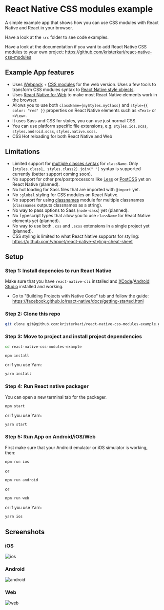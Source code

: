 # React Native CSS modules example

A simple example app that shows how you can use CSS modules with React Native and React in your browser.

Have a look at the `src` folder to see code examples.

Have a look at the documentation if you want to add React Native CSS modules to your own project:
https://github.com/kristerkari/react-native-css-modules

## Example App features

* Uses [Webpack](https://webpack.js.org/) + [CSS modules](https://github.com/css-modules/css-modules) for the web version. Uses a few tools to transform CSS modules syntax to [React Native style objects](https://facebook.github.io/react-native/docs/style.html).
* Uses [React Native for Web](https://github.com/necolas/react-native-web) to make most React Native elements work in the browser.
* Allows you to use both `className={myStyles.myClass}` and `style={{ color: "red" }}` properties on React Native elements such as `<Text>` or `<View>`.
* It uses Sass and CSS for styles, you can use just normal CSS.
* You can use platform specific file extensions, e.g. `styles.ios.scss`, `styles.android.scss`, `styles.native.scss`.
* CSS Hot reloading for both React Native and Web

## Limitations

* Limited support for [multiple classes syntax](https://github.com/css-modules/css-modules/issues/31) for `className`. Only `[styles.class1, styles.class2].join(" ")` syntax is supported currently (better support coming soon).
* No support for other pre/postprocessors like [Less](http://lesscss.org/) or [PostCSS](http://postcss.org/) yet on React Native (planned).
* No hot loading for Sass files that are imported with `@import` yet.
* No `:global` styling for CSS modules on React Native.
* No support for using [classnames](https://github.com/JedWatson/classnames) module for multiple classnames (`classnames` outputs classnames as a string).
* No way to pass options to Sass (`node-sass`) yet (planned).
* No Typescript types that allow you to use `className` for React Native elements yet (planned).
* No way to use both `.css` and `.scss` extensions in a single project yet (planned).
* CSS styling is limited to what React Native supports for styling: https://github.com/vhpoet/react-native-styling-cheat-sheet

## Setup

### Step 1: Install depencies to run React Native

Make sure that you have `react-native-cli` installed and [XCode](https://developer.apple.com/xcode/)/[Android Studio](https://developer.android.com/studio/index.html) installed and working.

* Go to "Building Projects with Native Code" tab and follow the guide: https://facebook.github.io/react-native/docs/getting-started.html

### Step 2: Clone this repo

```sh
git clone git@github.com:kristerkari/react-native-css-modules-example.git
```

### Step 3: Move to project and install project dependencies

```sh
cd react-native-css-modules-example
```

```sh
npm install
```

or if you use Yarn:

```sh
yarn install
```

### Step 4: Run React native packager

You can open a new terminal tab for the packager.

```sh
npm start
```

or if you use Yarn:

```sh
yarn start
```

### Step 5: Run App on Android/iOS/Web

First make sure that your Android emulator or iOS simulator is working, then:

```sh
npm run ios
```

or

```sh
npm run android
```

or

```sh
npm run web
```

or if you use Yarn:

```sh
yarn ios
```

## Screenshots

### iOS

![ios](screenshots/ios.png "iOS")

### Android

![android](screenshots/android.png "Android")

### Web

![web](screenshots/web.png "Web")
